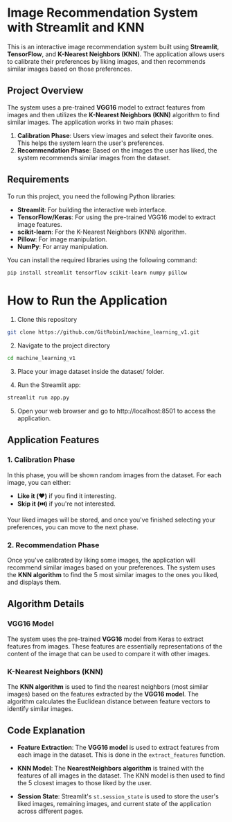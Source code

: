 # Image Recommendation System with Streamlit and KNN

This is an interactive image recommendation system built using **Streamlit**, **TensorFlow**, and **K-Nearest Neighbors (KNN)**. The application allows users to calibrate their preferences by liking images, and then recommends similar images based on those preferences.

## Project Overview

The system uses a pre-trained **VGG16** model to extract features from images and then utilizes the **K-Nearest Neighbors (KNN)** algorithm to find similar images. The application works in two main phases:

1. **Calibration Phase**: Users view images and select their favorite ones. This helps the system learn the user's preferences.
2. **Recommendation Phase**: Based on the images the user has liked, the system recommends similar images from the dataset.

## Requirements

To run this project, you need the following Python libraries:

- **Streamlit**: For building the interactive web interface.
- **TensorFlow/Keras**: For using the pre-trained VGG16 model to extract image features.
- **scikit-learn**: For the K-Nearest Neighbors (KNN) algorithm.
- **Pillow**: For image manipulation.
- **NumPy**: For array manipulation.

You can install the required libraries using the following command:

```bash
pip install streamlit tensorflow scikit-learn numpy pillow
```

# How to Run the Application

1. Clone this repository

```bash
git clone https://github.com/GitRobin1/machine_learning_v1.git
```

2. Navigate to the project directory

```bash
cd machine_learning_v1
```

3. Place your image dataset inside the dataset/ folder.

4. Run the Streamlit app:

```bash
streamlit run app.py
```

5. Open your web browser and go to http://localhost:8501 to access the application.

## Application Features

### 1. Calibration Phase
In this phase, you will be shown random images from the dataset. For each image, you can either:

- **Like it (❤️)** if you find it interesting.
- **Skip it (⏭️)** if you're not interested.

Your liked images will be stored, and once you've finished selecting your preferences, you can move to the next phase.

### 2. Recommendation Phase
Once you've calibrated by liking some images, the application will recommend similar images based on your preferences. The system uses the **KNN algorithm** to find the 5 most similar images to the ones you liked, and displays them.

## Algorithm Details

### VGG16 Model
The system uses the pre-trained **VGG16** model from Keras to extract features from images. These features are essentially representations of the content of the image that can be used to compare it with other images.

### K-Nearest Neighbors (KNN)
The **KNN algorithm** is used to find the nearest neighbors (most similar images) based on the features extracted by the **VGG16 model**. The algorithm calculates the Euclidean distance between feature vectors to identify similar images.

## Code Explanation

- **Feature Extraction**: The **VGG16 model** is used to extract features from each image in the dataset. This is done in the `extract_features` function.
  
- **KNN Model**: The **NearestNeighbors algorithm** is trained with the features of all images in the dataset. The KNN model is then used to find the 5 closest images to those liked by the user.

- **Session State**: Streamlit's `st.session_state` is used to store the user's liked images, remaining images, and current state of the application across different pages.
